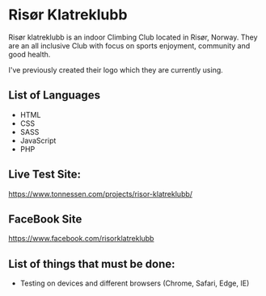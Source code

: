 # Risør Klatreklubb
Risør klatreklubb is an indoor Climbing Club located in Risør, Norway. They are an all inclusive Club with focus on sports enjoyment, community and good health.

I've previously created their logo which they are currently using.

## List of Languages
- HTML
- CSS
- SASS
- JavaScript
- PHP

## Live Test Site:
https://www.tonnessen.com/projects/risor-klatreklubb/

## FaceBook Site
https://www.facebook.com/risorklatreklubb 

## List of things that must be done:
- Testing on devices and different browsers (Chrome, Safari, Edge, IE)
